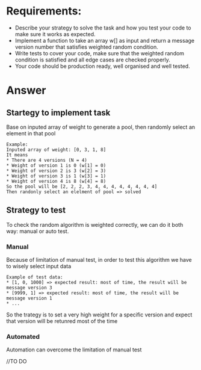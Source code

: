 # Requirements:
* Describe your strategy to solve the task and how you test your code to make sure it
works as expected.
* Implement a function to take an array w[] as input and return a message version number
that satisfies weighted random condition.
* Write tests to cover your code, make sure that the weighted random condition is satisfied
and all edge cases are checked properly.
* Your code should be production ready, well organised and well tested.


# Answer
## Startegy to implement task
Base on inputed array of weight to generate a pool, then randomly select an element in that pool
```
Example:
Inputed array of weight: [0, 3, 1, 8]
It means
* There are 4 versions (N = 4)
* Weight of version 1 is 0 (w[1] = 0)
* Weight of version 2 is 3 (w[2] = 3)
* Weight of version 3 is 1 (w[3] = 1)
* Weight of version 4 is 8 (w[4] = 8)
So the pool will be [2, 2, 2, 3, 4, 4, 4, 4, 4, 4, 4, 4]
Then randonly select an elelment of pool => solved
```

## Strategy to test
To check the random algorithm is weighted correctly, we can do it both way: manual or auto test.

### Manual
Because of limitation of manual test, in order to test this algorithm we have to wisely select input data
```
Example of test data:
* [1, 0, 1000] => expected result: most of time, the result will be message version 3
* [9999, 1] => expected result: most of time, the result will be message version 1
* ...
```
So the trategy is to set a very high weight for a specific version and expect that version will be retunred most of the time

### Automated
Automation can overcome the limitation of manual test

//TO DO

